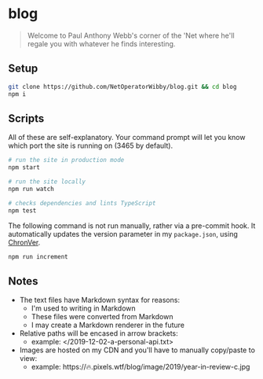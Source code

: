 # blog

> Welcome to Paul Anthony Webb's corner of the 'Net where he'll regale you with
> whatever he finds interesting.



## Setup

```sh
git clone https://github.com/NetOperatorWibby/blog.git && cd blog
npm i
```



## Scripts

All of these are self-explanatory. Your command prompt will let you know which
port the site is running on (3465 by default).

```sh
# run the site in production mode
npm start

# run the site locally
npm run watch

# checks dependencies and lints TypeScript
npm test
```

The following command is not run manually, rather via a pre-commit hook. It
automatically updates the version parameter in my `package.json`, using
[ChronVer](https://chronver.org).

```sh
npm run increment
```



## Notes

- The text files have Markdown syntax for reasons:
  - I'm used to writing in Markdown
  - These files were converted from Markdown
  - I may create a Markdown renderer in the future
- Relative paths will be encased in arrow brackets:
  - example: </2019-12-02-a-personal-api.txt>
- Images are hosted on my CDN and you'll have to manually copy/paste to view:
  - example: https://🔥.pixels.wtf/blog/image/2019/year-in-review-c.jpg

